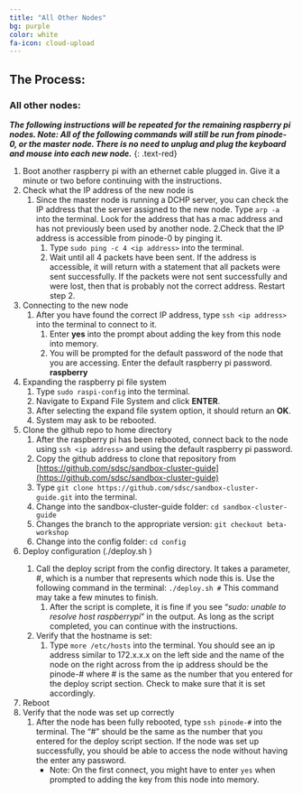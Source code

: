 ```yaml
---
title: "All Other Nodes"
bg: purple
color: white
fa-icon: cloud-upload
---
```


## The Process:

### All other nodes:

**_The following instructions will be repeated for the remaining raspberry pi nodes. Note: All of the following commands will still be run from pinode-0, or the master node. There is no need to unplug and plug the keyboard and mouse into each new node._**
{: .text-red}

1. Boot another raspberry pi with an ethernet cable plugged in. Give it a minute or two before continuing with the instructions.
2. Check what the IP address of the new node is
   1. Since the master node is running a DCHP server, you can check the IP address that the server assigned to the new node. Type `arp -a` into the terminal. Look for the address that has a mac address and has not previously been used by another node.
   2.Check that the IP address is accessible from pinode-0 by pinging it.
      1. Type `sudo ping -c 4 <ip address>` into the terminal.
      2. Wait until all 4 packets have been sent. If the address is accessible, it will return with a statement that all packets were sent successfully. If the packets were not sent successfully and were lost, then that is probably not the correct address. Restart step 2.
3. Connecting to the new node
   1. After you have found the correct IP address, type `ssh <ip address>` into the terminal to connect to it.
      1. Enter **yes** into the prompt about adding the key from this node into memory.
      2. You will be prompted for the default password of the node that you are accessing. Enter the default raspberry pi password. **raspberry**
4. Expanding the raspberry pi file system
   1. Type `sudo raspi-config` into the terminal.
   2. Navigate to Expand File System and click **ENTER**.
   3. After selecting the expand file system option, it should return an **OK**.
   4. System may ask to be rebooted.
5. Clone the github repo to home directory
   1. After the raspberry pi has been rebooted, connect back to the node using `ssh <ip address>` and using the default raspberry pi password.
   2. Copy the github address to clone that repository from [https://github.com/sdsc/sandbox-cluster-guide](https://github.com/sdsc/sandbox-cluster-guide)
   3. Type `git clone https://github.com/sdsc/sandbox-cluster-guide.git` into the terminal.
   4. Change into the sandbox-cluster-guide folder: `cd sandbox-cluster-guide`
   5. Changes the branch to the appropriate version: `git checkout beta-workshop`
   6. Change into the config folder: `cd config`  
6. Deploy configuration (./deploy.sh <node number>)
   1. Call the deploy script from the config directory. It takes a parameter, #, which is a number that represents which node this is. Use the following command in the terminal:  `./deploy.sh #` This command may take a few minutes to finish.
      1. After the script is complete, it is fine if you see “_sudo: unable to resolve host raspberrypi_” in the output. As long as the script completed, you can continue with the instructions.
   2. Verify that the hostname is set:
      1. Type `more /etc/hosts` into the terminal.  You should see an ip address similar to 172.x.x.x on the left side and the name of the node on the right across from the ip address should be the pinode-# where # is the same as the number that you entered for the deploy script section. Check to make sure that it is set accordingly.
7. Reboot
8. Verify that the node was set up correctly
   1. After the node has been fully rebooted, type `ssh pinode-#` into the terminal. The “#” should be the same as the number that you entered for the deploy script section. If the node was set up successfully, you should be able to access the node without having the enter any password. 
      * Note: On the first connect, you might have to enter `yes` when prompted to adding the key from this node into memory.

